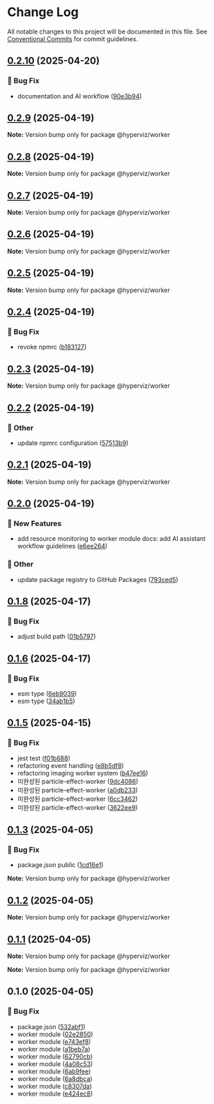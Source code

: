 # Change Log

All notable changes to this project will be documented in this file.
See [Conventional Commits](https://conventionalcommits.org) for commit guidelines.

## [0.2.10](https://github.com/hyperviz/hyperviz/compare/v0.2.9...v0.2.10) (2025-04-20)


### :bug: Bug Fix

* documentation and AI workflow ([90e3b94](https://github.com/hyperviz/hyperviz/commit/90e3b9463b6ccb4d3a8ed7e2e28c20d005900f85))



## [0.2.9](https://github.com/hyperviz/hyperviz/compare/v0.2.8...v0.2.9) (2025-04-19)

**Note:** Version bump only for package @hyperviz/worker





## [0.2.8](https://github.com/hyperviz/hyperviz/compare/v0.2.7...v0.2.8) (2025-04-19)

**Note:** Version bump only for package @hyperviz/worker





## [0.2.7](https://github.com/hyperviz/hyperviz/compare/v0.2.6...v0.2.7) (2025-04-19)

**Note:** Version bump only for package @hyperviz/worker





## [0.2.6](https://github.com/hyperviz/hyperviz/compare/v0.2.5...v0.2.6) (2025-04-19)

**Note:** Version bump only for package @hyperviz/worker





## [0.2.5](https://github.com/hyperviz/hyperviz/compare/v0.2.4...v0.2.5) (2025-04-19)

**Note:** Version bump only for package @hyperviz/worker





## [0.2.4](https://github.com/hyperviz/hyperviz/compare/v0.2.3...v0.2.4) (2025-04-19)


### :bug: Bug Fix

* revoke npmrc ([b183127](https://github.com/hyperviz/hyperviz/commit/b1831279d34c3c8bb9aa731ff16516d5fcc3d65a))



## [0.2.3](https://github.com/hyperviz/hyperviz/compare/v0.2.2...v0.2.3) (2025-04-19)

**Note:** Version bump only for package @hyperviz/worker





## [0.2.2](https://github.com/hyperviz/hyperviz/compare/v0.2.1...v0.2.2) (2025-04-19)


### :mega: Other

* update npmrc configuration ([57513b9](https://github.com/hyperviz/hyperviz/commit/57513b9ddad5d95c5fa413a6bbf3274778debe35))



## [0.2.1](https://github.com/hyperviz/hyperviz/compare/v0.2.0...v0.2.1) (2025-04-19)

**Note:** Version bump only for package @hyperviz/worker





## [0.2.0](https://github.com/hyperviz/hyperviz/compare/v0.1.8...v0.2.0) (2025-04-19)


### :rocket: New Features

* add resource monitoring to worker module docs: add AI assistant workflow guidelines ([e6ee264](https://github.com/hyperviz/hyperviz/commit/e6ee2643a5165dade4cda5198db88b26b071dd09))


### :mega: Other

* update package registry to GitHub Packages ([793ced5](https://github.com/hyperviz/hyperviz/commit/793ced5f5085b753c3289bb2a037e2413378d903))



## [0.1.8](https://github.com/hyperviz/worker/compare/v0.1.7...v0.1.8) (2025-04-17)


### :bug: Bug Fix

* adjust build path ([01b5797](https://github.com/hyperviz/worker/commit/01b5797f5a3ad6ac66a389ae702efe60bfb79d66))



## [0.1.6](https://github.com/hyperviz/worker/compare/v0.1.5...v0.1.6) (2025-04-17)


### :bug: Bug Fix

* esm type ([6eb9039](https://github.com/hyperviz/worker/commit/6eb9039b977b071fdc8ec4fb41710bc96cbbe3d3))
* esm type ([34ab1b5](https://github.com/hyperviz/worker/commit/34ab1b5c7b7f44f2a2a35c5a66eacf233820c6f5))



## [0.1.5](https://github.com/heartyoh/hyperviz/compare/v0.1.4...v0.1.5) (2025-04-15)


### :bug: Bug Fix

* jest test ([f01b688](https://github.com/heartyoh/hyperviz/commit/f01b688fb5adc6d0b32d60c1e67657839ef9a944))
* refactoring event handling ([e8b5df8](https://github.com/heartyoh/hyperviz/commit/e8b5df8c2e9f80b38de17353d41cbabc4a3d9c72))
* refactoring imaging worker system ([b47ee16](https://github.com/heartyoh/hyperviz/commit/b47ee16b440eeadbbec4d441edd79ebc3619b533))
* 미완성된 particle-effect-worker ([9dc4086](https://github.com/heartyoh/hyperviz/commit/9dc4086705b0e16de069df7988e51188dcbb12d8))
* 미완성된 particle-effect-worker ([a0db233](https://github.com/heartyoh/hyperviz/commit/a0db23359aa662ab588b0f5cb27b9f0dc4fa18d7))
* 미완성된 particle-effect-worker ([6cc3462](https://github.com/heartyoh/hyperviz/commit/6cc3462b904efbe1a59bc287aaa682c57b0ffa6c))
* 미완성된 particle-effect-worker ([3622ee9](https://github.com/heartyoh/hyperviz/commit/3622ee99a68a114556c180b94aba7cb723c22074))



## [0.1.3](https://github.com/heartyoh/hyperviz/compare/v0.1.2...v0.1.3) (2025-04-05)


### :bug: Bug Fix

* package.json public ([1cd16e1](https://github.com/heartyoh/hyperviz/commit/1cd16e11471fb39c7ff57b74dea930c117fdc3e1))





**Note:** Version bump only for package @hyperviz/worker





## [0.1.2](https://github.com/heartyoh/hyperviz/compare/v0.1.1...v0.1.2) (2025-04-05)

**Note:** Version bump only for package @hyperviz/worker





## [0.1.1](https://github.com/heartyoh/hyperviz/compare/v0.1.0...v0.1.1) (2025-04-05)

**Note:** Version bump only for package @hyperviz/worker







**Note:** Version bump only for package @hyperviz/worker





## 0.1.0 (2025-04-05)


### :bug: Bug Fix

* package.json ([532abf1](https://github.com/heartyoh/hyperviz/commit/532abf19560c9d2efb52328f872ae3f82cd14469))
* worker module ([02e2850](https://github.com/heartyoh/hyperviz/commit/02e2850a72e970f9740fc0e0f9048795eba244e8))
* worker module ([e743ef8](https://github.com/heartyoh/hyperviz/commit/e743ef8b498f7807a29dd8f2232fbce01083fc90))
* worker module ([a1beb7a](https://github.com/heartyoh/hyperviz/commit/a1beb7a624eb1fcc4418e3498f6e4fbb66e25d85))
* worker module ([62790cb](https://github.com/heartyoh/hyperviz/commit/62790cb0decc1f744fb881fe13622c41c9718f43))
* worker module ([4a08c53](https://github.com/heartyoh/hyperviz/commit/4a08c53cca9f9f095e9321383b55169bc3e9da12))
* worker module ([6ab9fee](https://github.com/heartyoh/hyperviz/commit/6ab9fee72373d906c44482413d8d3283fbd7779e))
* worker module ([6a8dbca](https://github.com/heartyoh/hyperviz/commit/6a8dbca76b15f0e5b0dc0056c596766533fcc718))
* worker module ([c8307da](https://github.com/heartyoh/hyperviz/commit/c8307dad0fd220f8cbed063678461c1a0c029aed))
* worker module ([e424ec8](https://github.com/heartyoh/hyperviz/commit/e424ec8347e095dcfc97835ee3d7ccceb0e294dd))
